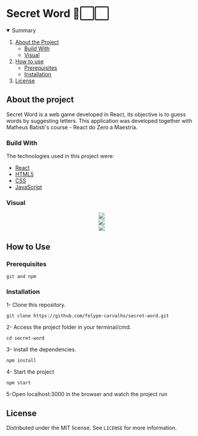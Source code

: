 # Secret Word 🔳⬜⬜
 
<!-- TABLE OF CONTENTS -->
<details open="open">
  <summary>Summary</summary>
  <ol>
    <li>
      <a href="#about-the-project">About the Project</a>
      <ul>
        <li><a href="#build-with">Build With</a></li>
        <li><a href="#visual">Visual</a></li>
      </ul>
    </li>
    <li>
      <a href="#how-to-use">How to use</a>
      <ul>
        <li><a href="#prerequisites">Prerequisites</a></li>
        <li><a href="#installation">Installation</a></li>
      </ul>
    </li>
    <li><a href="#license">License</a></li>
  </ol>
</details>

<!-- ABOUT THE PROJECT -->
## About the project

Secret Word is a web game developed in React, its objective is to guess words by suggesting letters. This application was developed together with Matheus Batisti's course - React do Zero a Maestria.

<!-- BUILD WITH -->
### Build With
The technologies used in this project were:
* [React](https://reactjs.org)
* [HTML5](https://developer.mozilla.org/en-US/docs/Web/HTML)
* [CSS](https://developer.mozilla.org/en-US/docs/Web/CSS)
* [JavaScript](https://developer.mozilla.org/en-US/docs/Web/JavaScript)


<!-- VISUAL -->
### Visual

<div align="center">
 <img src="https://user-images.githubusercontent.com/43687521/222987889-45fb5d9c-170e-4aa0-8776-f118a7d4d8ff.png">
</div>
<div align="center">
 <img src="https://user-images.githubusercontent.com/43687521/222987942-4c18f52f-51f3-4049-9af5-a34b8e208e51.png">
</div>
<div align="center">
 <img src="https://user-images.githubusercontent.com/43687521/222987977-cf707a10-235f-48e6-b104-f3d6fa47064d.png">
</div>

<!-- HOW TO USE -->
## How to Use

### Prerequisites

``` git and npm ```

### Installation

1- Clone this repository.
``` 
git clone https://github.com/felype-carvalho/secret-word.git
```

2- Access the project folder in your terminal/cmd.
``` 
cd secret-word
```

3- Install the dependencies.
```
npm install
```

4- Start the project
``` 
npm start
```

5-Open localhost:3000 in the browser and watch the project run

 
<!-- LICENSE -->
## License

Distributed under the MIT license. See `LICENSE` for more information.
